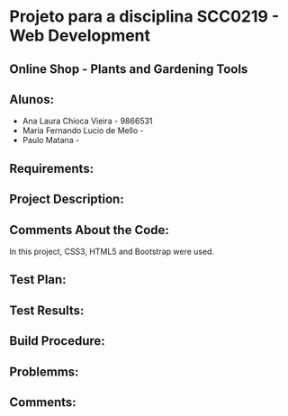 # Projeto para a disciplina SCC0219 - Web Development
## Online Shop - Plants and Gardening Tools

## Alunos:
* Ana Laura Chioca Vieira - 9866531
* Maria Fernando Lucio de Mello - 
* Paulo Matana - 

## Requirements:


## Project Description:


## Comments About the Code:

In this project, CSS3, HTML5 and Bootstrap were used.

## Test Plan:



## Test Results:



## Build Procedure:


## Problemms:



## Comments:


